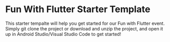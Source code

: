 # Fun With Flutter Starter Template

This starter tempalte will help you get started for our Fun with Flutter event. Simply git clone the project or download and unzip the project, and open it up in Android Studio/Visual Studio Code to get started!
